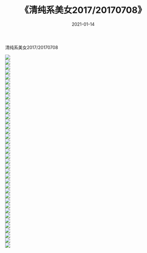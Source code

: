 ﻿---
layout: post
title:  《清纯系美女2017/20170708》
date:   2021-01-14
img: http://img.660000.xyz/Sharelink/清纯系美女/2017/20170708/000.jpg
categories: [美女, 清纯, 唯美]
---

清纯系美女2017/20170708

 ![](http://img.660000.xyz/Sharelink/清纯系美女/2017/20170708/001.png) <br>![](http://img.660000.xyz/Sharelink/清纯系美女/2017/20170708/002.png) <br>![](http://img.660000.xyz/Sharelink/清纯系美女/2017/20170708/003.png) <br>![](http://img.660000.xyz/Sharelink/清纯系美女/2017/20170708/004.png) <br>![](http://img.660000.xyz/Sharelink/清纯系美女/2017/20170708/005.png) <br>![](http://img.660000.xyz/Sharelink/清纯系美女/2017/20170708/006.png) <br>![](http://img.660000.xyz/Sharelink/清纯系美女/2017/20170708/007.png) <br>![](http://img.660000.xyz/Sharelink/清纯系美女/2017/20170708/008.png) <br>![](http://img.660000.xyz/Sharelink/清纯系美女/2017/20170708/009.png) <br>![](http://img.660000.xyz/Sharelink/清纯系美女/2017/20170708/010.png) <br>![](http://img.660000.xyz/Sharelink/清纯系美女/2017/20170708/011.png) <br>![](http://img.660000.xyz/Sharelink/清纯系美女/2017/20170708/012.png) <br>![](http://img.660000.xyz/Sharelink/清纯系美女/2017/20170708/013.png) <br>![](http://img.660000.xyz/Sharelink/清纯系美女/2017/20170708/014.png) <br>![](http://img.660000.xyz/Sharelink/清纯系美女/2017/20170708/015.png) <br>![](http://img.660000.xyz/Sharelink/清纯系美女/2017/20170708/016.png) <br>![](http://img.660000.xyz/Sharelink/清纯系美女/2017/20170708/017.png) <br>![](http://img.660000.xyz/Sharelink/清纯系美女/2017/20170708/018.png) <br>![](http://img.660000.xyz/Sharelink/清纯系美女/2017/20170708/019.png) <br>![](http://img.660000.xyz/Sharelink/清纯系美女/2017/20170708/020.png) <br>![](http://img.660000.xyz/Sharelink/清纯系美女/2017/20170708/021.png) <br>![](http://img.660000.xyz/Sharelink/清纯系美女/2017/20170708/022.png) <br>![](http://img.660000.xyz/Sharelink/清纯系美女/2017/20170708/023.png) <br>![](http://img.660000.xyz/Sharelink/清纯系美女/2017/20170708/024.png) <br>![](http://img.660000.xyz/Sharelink/清纯系美女/2017/20170708/025.png) <br>![](http://img.660000.xyz/Sharelink/清纯系美女/2017/20170708/026.png) <br>![](http://img.660000.xyz/Sharelink/清纯系美女/2017/20170708/027.png) <br>![](http://img.660000.xyz/Sharelink/清纯系美女/2017/20170708/028.png) <br>![](http://img.660000.xyz/Sharelink/清纯系美女/2017/20170708/029.png) <br>![](http://img.660000.xyz/Sharelink/清纯系美女/2017/20170708/030.png) <br>![](http://img.660000.xyz/Sharelink/清纯系美女/2017/20170708/031.png) <br>![](http://img.660000.xyz/Sharelink/清纯系美女/2017/20170708/032.png) <br>![](http://img.660000.xyz/Sharelink/清纯系美女/2017/20170708/033.png) <br>![](http://img.660000.xyz/Sharelink/清纯系美女/2017/20170708/034.png) <br>![](http://img.660000.xyz/Sharelink/清纯系美女/2017/20170708/035.png) <br>![](http://img.660000.xyz/Sharelink/清纯系美女/2017/20170708/036.png) <br>![](http://img.660000.xyz/Sharelink/清纯系美女/2017/20170708/037.png) <br>![](http://img.660000.xyz/Sharelink/清纯系美女/2017/20170708/038.png) <br>![](http://img.660000.xyz/Sharelink/清纯系美女/2017/20170708/039.png) <br>